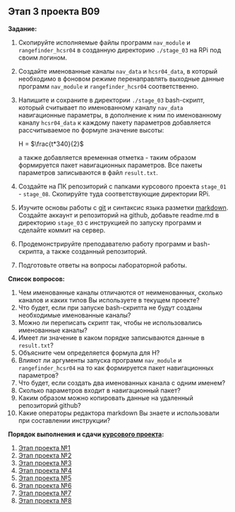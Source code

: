 ## Этап 3 проекта В09

__Задание:__  
1. Скопируйте исполняемые файлы программ `nav_module` и `rangefinder_hcsr04` в созданную директорию `./stage_03` на RPi под своим логином.
2. Создайте именованные каналы `nav_data` и `hcsr04_data`, в который необходимо в фоновом режиме перенаправлять выходные данные программ `nav_module` и `rangefinder_hcsr04` соответственно.
3. Напишите и сохраните в директории `./stage_03` bash-скрипт, который считывает по именованному каналу `nav_data` навигационные параметры, в дополнение к ним по именованному каналу `hcsr04_data` к каждому пакету параметров добавляется рассчитываемое по формуле значение высоты: 

      H = $\frac{t*340}{2}$ 

    а также добавляется временная отметка - таким образом формируется пакет навигационных параметров. Все пакеты параметров записываются в файл `result.txt`.
4. Создайте на ПК репозиторий с папками курсового проекта `stage_01` - `stage_08`. Скопируйте туда соответствующие директории RPi.
5. Изучите основы работы с [git](https://git-scm.com/book/ru/v2/) и синтаксис языка разметки [markdown](https://daringfireball.net/projects/markdown/). Создайте аккаунт и репозиторий на github, добавьте readme.md в директорию `stage_03` с инструкцией по запуску программ и сделайте коммит на сервер.
6. Продемонстрируйте преподавателю работу программ и bash-скрипта, а также созданный репозиторий. 
7. Подготовьте ответы на вопросы лабораторной работы.

__Список вопросов:__
1. Чем именованные каналы отличаются от неименованных, сколько каналов и каких типов Вы используете в текущем проекте?
2. Что будет, если при запуске bash-скрипта не будут созданы необходимые именованные каналы?
3. Можно ли переписать скрипт так, чтобы не использовались именованные каналы?
4. Имеет ли значение в каком порядке записываются данные в `result.txt`?
5. Объясните чем определяется формула для H?
6. Влияют ли аргументы запуска программ `nav_module` и `rangefinder_hcsr04` на то как формируется пакет навигационных параметров?
7. Что будет, если создать два именованных канала с одним именем?
8. Сколько параметров входит в навигационный пакет?
9. Каким образом можно копировать данные на удаленный репозиторий github?
10. Какие операторы редактора markdown Вы знаете и использовали при составлении инструкции?

__Порядок выполнения и сдачи [курсового проекта](var_09_task.md):__
1. [Этап проекта №1](var_09_stage_01.md)
2. [Этап проекта №2](var_09_stage_02.md)
3. [Этап проекта №3](var_09_stage_03.md)
4. [Этап проекта №4](var_09_stage_04.md)
5. [Этап проекта №5](var_09_stage_05.md)
6. [Этап проекта №6](var_09_stage_06.md)
7. [Этап проекта №7](var_09_stage_07.md)
8. [Этап проекта №8](var_09_stage_08.md)


